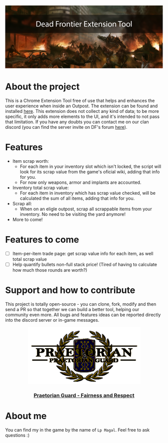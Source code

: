 ![Dead Frontier Extension Tool](./images/big-hero-logo.png)

# About the project
This is a Chrome Extension Tool free of use that helps and enhances the user experience when inside an Outpost. The extension can be found and installed [here](https://chrome.google.com/webstore/detail/dead-frontier-scrap-helpe/gamejgjakdiakbfkgbldpnifkmjpaflh?hl=en). This extension does not collect any kind of data; to be more specific, it only adds more elements to the UI, and it's intended to not pass that limitation. If you have any doubts you can contact me on our clan discord (you can find the server invite on DF's forum [here](https://fairview.deadfrontier.com/onlinezombiemmo/index.php?topic=947166.0)).

# Features
- Item scrap worth:
    - For each item in your inventory slot which isn't locked, the script will look for its scrap value from the game's oficial wiki, adding that info for you.
    - For now only weapons, armor and implants are accounted. 
- Inventory total scrap value:
    - For each item in inventory which has scrap value checked, will be calculated the sum of all items, adding that info for you.
- Scrap all:
    - When on an eligle outpost, scrap all scrappable items from your inventory. No need to be visiting the yard anymore! 
- More to come!

# Features to come
- [ ] Item-per-item trade page: get scrap value info for each item, as well total scrap value
- [ ] Help quantify bullets non-full stack price! (Tired of having to calculate how much those rounds are worth?)

# Support and how to contribute
This project is totally open-source - you can clone, fork, modify and then send a PR so that together we can build a better tool, helping our community even more.
All bugs and features ideas can be reported directly into the discord server or in-game messages.

<div align="center">
    <a href="https://fairview.deadfrontier.com/onlinezombiemmo/index.php?topic=947166.0" target="_blank">
        <img src="https://github.com/italo91206/df-extension-tool/blob/main/images/clan-logo.png" alt="Praetorian Guard">
        <h3>Praetorian Guard - Fairness and Respect</h3>
    </a>
</div>

# About me  
You can find my in the game by the name of `Lp Magal`. Feel free to ask questions :)